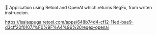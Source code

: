 🤖 Application using Retool and OpenAI which returns RegEx, from writen instruccion.

https://isaiaspuga.retool.com/apps/648b74d4-cf12-11ed-bae9-d3cff20f0107/%F0%9F%A4%96%20regex-openai
